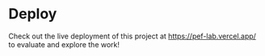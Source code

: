 # Deploy

Check out the live deployment of this project at https://pef-lab.vercel.app/ to evaluate and explore the work!

